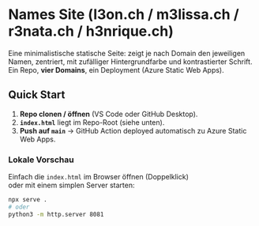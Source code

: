 # Names Site (l3on.ch / m3lissa.ch / r3nata.ch / h3nrique.ch)

Eine minimalistische statische Seite: zeigt je nach Domain den jeweiligen Namen, zentriert, mit zufälliger Hintergrundfarbe und kontrastierter Schrift. Ein Repo, **vier Domains**, ein Deployment (Azure Static Web Apps).

## Quick Start

1. **Repo clonen / öffnen** (VS Code oder GitHub Desktop).
2. **`index.html`** liegt im Repo-Root (siehe unten).
3. **Push auf `main`** → GitHub Action deployed automatisch zu Azure Static Web Apps.

### Lokale Vorschau
Einfach die `index.html` im Browser öffnen (Doppelklick)  
oder mit einem simplen Server starten:
```bash
npx serve .
# oder
python3 -m http.server 8081
